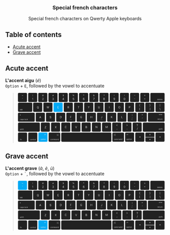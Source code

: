 <p align="center">
  <h3 align="center">Special french characters</h3>
  <p align="center">Special french characters on Qwerty Apple keyboards</p>
 </p>


## Table of contents

- [Acute accent](#acute-accent)
- [Grave accent](#grave-accent)

## Acute accent
**L'accent aigu** (*é*)  
`Option` + `E`, followed by the vowel to accentuate
> ![Option + E](img/macbook-qwerty-option-e.svg)


## Grave accent
**L'accent grave** (*à*, *è*, *ù*)  
`Option` + `` ` ``, followed by the vowel to accentuate
> ![Option + `](img/macbook-qwerty-option-backtick.svg)
